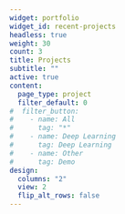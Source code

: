 ```yaml
---
widget: portfolio
widget_id: recent-projects
headless: true
weight: 30
count: 3
title: Projects
subtitle: ""
active: true
content:
  page_type: project
  filter_default: 0
#  filter_button:
#    - name: All
#      tag: "*"
#    - name: Deep Learning
#      tag: Deep Learning
#    - name: Other
#      tag: Demo
design:
  columns: "2"
  view: 2
  flip_alt_rows: false
---
```

